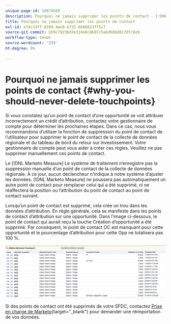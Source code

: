```yaml
---
unique-page-id: 18874560
description: Pourquoi ne jamais supprimer les points de contact - [!DNL Marketo Measure] - Documentation du produit
title: Pourquoi ne jamais supprimer les points de contact
exl-id: e74c14ff-0399-4ee9-b732-6686823ff5c7
source-git-commit: b59c79236d3e324e8c8b07c5a6d68bd8176fc8a9
workflow-type: tm+mt
source-wordcount: '233'
ht-degree: 0%

---
```


# Pourquoi ne jamais supprimer les points de contact {#why-you-should-never-delete-touchpoints}

Si vous constatez qu’un point de contact d’une opportunité se voit attribuer incorrectement un crédit d’attribution, contactez votre gestionnaire de compte pour déterminer les prochaines étapes. Dans ce cas, nous vous recommandons d’utiliser la fonction de suppression du point de contact de l’utilisateur pour supprimer le point de contact de la collecte de données régionale et du tableau de bord du retour sur investissement. Votre gestionnaire de compte peut vous aider à créer ces règles. Veuillez ne pas supprimer manuellement ces points de contact.

Le [!DNL Marketo Measure] Le système de traitement n’enregistre pas la suppression manuelle d’un point de contact de la collecte de données régionale. À ce jour, aucun déclencheur n’indique à notre système d’ajuster les données. [!DNL Marketo Measure] ne poussera pas automatiquement un autre point de contact pour remplacer celui qui a été supprimé, ni ne réaffectera la position ou l’attribution du point de contact au point de contact suivant.

Lorsqu’un point de contact est supprimé, cela crée un trou dans les données d’attribution. En règle générale, cela se manifeste dans les points de contact d’attribution sur une opportunité. Dans l’image ci-dessous, le point de contact qui aurait reçu la touche Création d’opportunité a été supprimé. Par conséquent, le point de contact OC est manquant pour cette opportunité et le pourcentage d’attribution pour cette Opp ne totalisera pas 100 %.

![](assets/1.png)

Si des points de contact ont été supprimés de votre SFDC, contactez [Prise en charge de Marketo](https://nation.marketo.com/t5/support/ct-p/Support){target=&quot;_blank&quot;} pour demander une réimportation de vos données.
